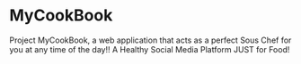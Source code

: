 # MyCookBook
 Project MyCookBook, a web application that acts as a perfect Sous Chef for you at any time of the day!! A Healthy Social Media Platform JUST for Food!
